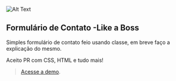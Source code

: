 
![Alt Text](http://www.ibsaude.org.br/wp-content/uploads/2013/07/banner-07-contato.jpg)

## Formulário de Contato -Like a Boss

Simples formulário de contato feio usando classe, em breve faço a explicação do mesmo.

Aceito PR com CSS, HTML e tudo mais!

> [Acesse a demo](http://eltondev.com.br/contato).




